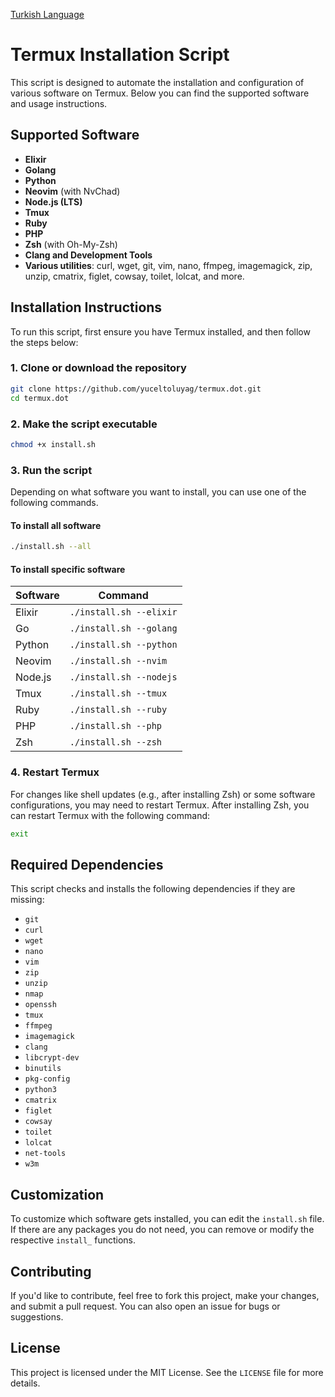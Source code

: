 [Turkish Language](./README.md)

# Termux Installation Script

This script is designed to automate the installation and configuration of various software on Termux. Below you can find the supported software and usage instructions.

## Supported Software

- **Elixir**
- **Golang**
- **Python**
- **Neovim** (with NvChad)
- **Node.js (LTS)**
- **Tmux**
- **Ruby**
- **PHP**
- **Zsh** (with Oh-My-Zsh)
- **Clang and Development Tools**
- **Various utilities**: curl, wget, git, vim, nano, ffmpeg, imagemagick, zip, unzip, cmatrix, figlet, cowsay, toilet, lolcat, and more.

## Installation Instructions

To run this script, first ensure you have Termux installed, and then follow the steps below:

### 1. Clone or download the repository

```bash
git clone https://github.com/yuceltoluyag/termux.dot.git
cd termux.dot
```

### 2. Make the script executable

```bash
chmod +x install.sh
```

### 3. Run the script

Depending on what software you want to install, you can use one of the following commands.

#### To install all software

```bash
./install.sh --all
```

#### To install specific software

| Software | Command                 |
| -------- | ----------------------- |
| Elixir   | `./install.sh --elixir` |
| Go       | `./install.sh --golang` |
| Python   | `./install.sh --python` |
| Neovim   | `./install.sh --nvim`   |
| Node.js  | `./install.sh --nodejs` |
| Tmux     | `./install.sh --tmux`   |
| Ruby     | `./install.sh --ruby`   |
| PHP      | `./install.sh --php`    |
| Zsh      | `./install.sh --zsh`    |

### 4. Restart Termux

For changes like shell updates (e.g., after installing Zsh) or some software configurations, you may need to restart Termux. After installing Zsh, you can restart Termux with the following command:

```bash
exit
```

## Required Dependencies

This script checks and installs the following dependencies if they are missing:

- `git`
- `curl`
- `wget`
- `nano`
- `vim`
- `zip`
- `unzip`
- `nmap`
- `openssh`
- `tmux`
- `ffmpeg`
- `imagemagick`
- `clang`
- `libcrypt-dev`
- `binutils`
- `pkg-config`
- `python3`
- `cmatrix`
- `figlet`
- `cowsay`
- `toilet`
- `lolcat`
- `net-tools`
- `w3m`

## Customization

To customize which software gets installed, you can edit the `install.sh` file. If there are any packages you do not need, you can remove or modify the respective `install_` functions.

## Contributing

If you'd like to contribute, feel free to fork this project, make your changes, and submit a pull request. You can also open an issue for bugs or suggestions.

## License

This project is licensed under the MIT License. See the `LICENSE` file for more details.
